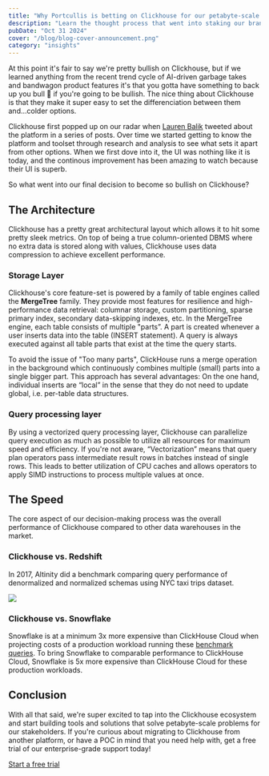 ```yaml
---
title: "Why Portcullis is betting on Clickhouse for our petabyte-scale solution studio"
description: "Learn the thought process that went into staking our brand and business model on Clickhouse, the fastest OLAP database"
pubDate: "Oct 31 2024"
cover: "/blog/blog-cover-announcement.png"
category: "insights"
---
```


At this point it's fair to say we're pretty bullish on Clickhouse, but if we learned anything from the recent trend cycle of AI-driven garbage takes and bandwagon product features it's that you gotta have something to back up you bull 💩 if you're going to be bullish. The nice thing about Clickhouse is that they make it super easy to set the differenciation between them and...colder options. 

Clickhouse first popped up on our radar when [Lauren Balik](https://x.com/laurenbalik/status/1788930724260688027?t=D3TgZv72tcc8Tsh4KGi1OQ&s=19) tweeted about the platform in a series of posts. Over time we started getting to know the platform and toolset through research and analysis to see what sets it apart from other options. When we first dove into it, the UI was nothing like it is today, and the continous improvement has been amazing to watch because their UI is superb. 

So what went into our final decision to become so bullish on Clickhouse?

## The Architecture

Clickhouse has a pretty great architectural layout which allows it to hit some pretty sleek metrics. On top of being a true column-oriented DBMS where no extra data is stored along with values, Clickhouse uses data compression to achieve excellent performance. 

### Storage Layer

Clickhouse's core feature-set is powered by a family of table engines called the **MergeTree** family. They provide most features for resilience and high-performance data retrieval: columnar storage, custom partitioning, sparse primary index, secondary data-skipping indexes, etc. In the MergeTree engine, each table consists of multiple "parts”. A part is created whenever a user inserts data into the table (INSERT statement). A query is always executed against all table parts that exist at the time the query starts.

To avoid the issue of "Too many parts", ClickHouse runs a merge operation in the background which continuously combines multiple (small) parts into a single bigger part. This approach has several advantages: On the one hand, individual inserts are “local” in the sense that they do not need to update global, i.e. per-table data structures. 

### Query processing layer

By using a vectorized query processing layer, Clickhouse can parallelize query execution as much as possible to utilize all resources for maximum speed and efficiency. If you're not aware, “Vectorization” means that query plan operators pass intermediate result rows in batches instead of single rows. This leads to better utilization of CPU caches and allows operators to apply SIMD instructions to process multiple values at once.

## The Speed

The core aspect of our decision-making process was the overall performance of Clickhouse compared to other data warehouses in the market. 

### Clickhouse vs. Redshift

In 2017, Altinity did a benchmark comparing query performance of denormalized and normalized schemas using NYC taxi trips dataset.

![](https://altinity.com/wp-content/uploads/2017/06/ch-vs-rs2-i.png)

### Clickhouse vs. Snowflake

Snowflake is at a minimum 3x more expensive than ClickHouse Cloud when projecting costs of a production workload running these [benchmark queries](https://clickhouse.com/blog/clickhouse-vs-snowflake-for-real-time-analytics-benchmarks-cost-analysis#summary-2). To bring Snowflake to comparable performance to ClickHouse Cloud, Snowflake is 5x more expensive than ClickHouse Cloud for these production workloads.

## Conclusion

With all that said, we're super excited to tap into the Clickhouse ecosystem and start building tools and solutions that solve petabyte-scale problems for our stakeholders. If you're curious about migrating to Clickhouse from another platform, or have a POC in mind that you need help with, get a free trial of our enterprise-grade support today!

[Start a free trial](https://www.runportcullis.co/pricing)
